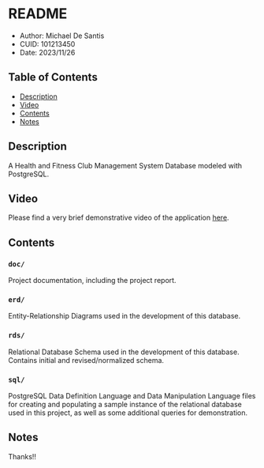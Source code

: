 # README
* Author: Michael De Santis
* CUID: 101213450
* Date: 2023/11/26

## Table of Contents
* [Description](#description)
* [Video](#video)
* [Contents](#contents)
* [Notes](#notes)

<a id="description"></a>
## Description
A Health and Fitness Club Management System Database modeled with PostgreSQL. 

<a id="video"></a>
## Video
Please find a very brief demonstrative video of the application [here](TODO).

<a id="contents"></a>
## Contents

### `doc/`
Project documentation, including the project report.

### `erd/`
Entity-Relationship Diagrams used in the development of this database.

### `rds/`
Relational Database Schema used in the development of this database. Contains initial and revised/normalized schema.

### `sql/`
PostgreSQL Data Definition Language and Data Manipulation Language files for creating and populating a sample instance of the relational database used in this project, as well as some additional queries for demonstration.

<a id="notes"></a>
## Notes
Thanks!!
